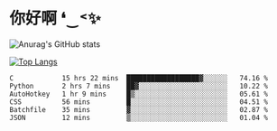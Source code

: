 # 你好啊 ❛‿˂✨

![Anurag's GitHub stats](https://github-readme-stats.vercel.app/api?username=ZombieFly&count_private=true&show_icons=true)

[![Top Langs](https://github-readme-stats.vercel.app/api/top-langs/?username=ZombieFly&layout=compact&count_private=true&hide=Ruby,makefile)](https://github.com/anuraghazra/github-readme-stats)

<!--START_SECTION:waka-->

```text
C            15 hrs 22 mins  ██████████████████▓░░░░░░   74.16 %
Python       2 hrs 7 mins    ██▓░░░░░░░░░░░░░░░░░░░░░░   10.22 %
AutoHotkey   1 hr 9 mins     █▒░░░░░░░░░░░░░░░░░░░░░░░   05.61 %
CSS          56 mins         █░░░░░░░░░░░░░░░░░░░░░░░░   04.51 %
Batchfile    35 mins         ▓░░░░░░░░░░░░░░░░░░░░░░░░   02.87 %
JSON         12 mins         ▒░░░░░░░░░░░░░░░░░░░░░░░░   01.04 %
```

<!--END_SECTION:waka-->
